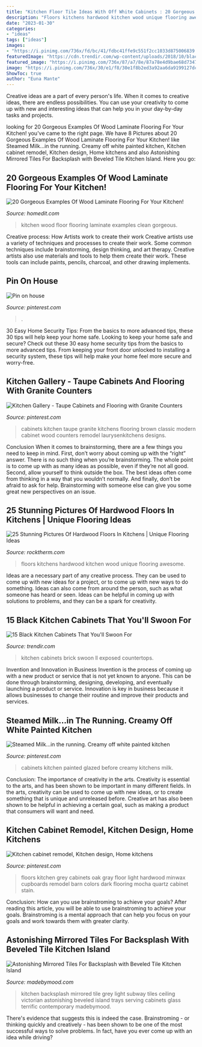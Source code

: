 ```yaml
---
title: "Kitchen Floor Tile Ideas With Off White Cabinets : 20 Gorgeous Examples Of Wood Laminate Flooring For Your Kitchen!"
description: "Floors kitchens hardwood kitchen wood unique flooring awesome"
date: "2023-01-30"
categories:
- "ideas"
tags: ["ideas"]
images:
- "https://i.pinimg.com/736x/fd/bc/41/fdbc41ffe9c551f2cc1033d875006839.jpg"
featuredImage: "https://cdn.trendir.com/wp-content/uploads/2018/10/black-cabinets-with-exposed-brick-wall-kitchen.jpg"
featured_image: "https://i.pinimg.com/736x/87/a7/8e/87a78e4d9bae68d734704f1ab47f6e7d--kitchen-cupboards-kitchen-redo.jpg"
image: "https://i.pinimg.com/736x/30/e1/f8/30e1f8b2ed3a92aa6da9199127dc4e07.jpg"
ShowToc: true
author: "Euna Mante"
---
```



Creative ideas are a part of every person's life. When it comes to creative ideas, there are endless possibilities. You can use your creativity to come up with new and interesting ideas that can help you in your day-by-day tasks and projects. 

	

		
looking for 20 Gorgeous Examples Of Wood Laminate Flooring For Your Kitchen! you've came to the right page. We have 8 Pictures about 20 Gorgeous Examples Of Wood Laminate Flooring For Your Kitchen! like Steamed Milk...in the running. Creamy off white painted kitchen, Kitchen cabinet remodel, Kitchen design, Home kitchens and also Astonishing Mirrored Tiles For Backsplash with Beveled Tile Kitchen Island. Here you go:
		
    
## 20 Gorgeous Examples Of Wood Laminate Flooring For Your Kitchen!

<img loading=lazy src="https://cdn.homedit.com/wp-content/uploads/2016/06/Clean-white-kitchen-design-with-wood-floor.jpg" onerror="this.onerror=null;this.src='https://tse3.mm.bing.net/th?id=OIP.2F6hA7gMJO3zJdzJYVLeYwHaLH&amp;pid=15.1';" alt="20 Gorgeous Examples Of Wood Laminate Flooring For Your Kitchen!">

_Source: homedit.com_

>kitchen wood floor flooring laminate examples clean gorgeous. 

	

Creative process: How Artists work to create their work
Creative artists use a variety of techniques and processes to create their work. Some common techniques include brainstorming, design thinking, and art therapy. Creative artists also use materials and tools to help them create their work. These tools can include paints, pencils, charcoal, and other drawing implements.

    
## Pin On House

<img loading=lazy src="https://i.pinimg.com/736x/fd/bc/41/fdbc41ffe9c551f2cc1033d875006839.jpg" onerror="this.onerror=null;this.src='https://tse2.mm.bing.net/th?id=OIP.EgzRNVFGn1JzY0FbIrQpAAHaNK&amp;pid=15.1';" alt="Pin on house">

_Source: pinterest.com_

>. 

	

30 Easy Home Security Tips: From the basics to more advanced tips, these 30 tips will help keep your home safe.
Looking to keep your home safe and secure? Check out these 30 easy home security tips from the basics to more advanced tips. From keeping your front door unlocked to installing a security system, these tips will help make your home feel more secure and worry-free.

    
## Kitchen Gallery - Taupe Cabinets And Flooring With Granite Counters

<img loading=lazy src="https://i.pinimg.com/736x/30/e1/f8/30e1f8b2ed3a92aa6da9199127dc4e07.jpg" onerror="this.onerror=null;this.src='https://tse1.mm.bing.net/th?id=OIP._PiKsgJT9iQvVORLe3AT3gHaJ3&amp;pid=15.1';" alt="Kitchen Gallery - Taupe Cabinets and Flooring with Granite Counters">

_Source: pinterest.com_

>cabinets kitchen taupe granite kitchens flooring brown classic modern cabinet wood counters remodel laurysenkitchens designs. 

	

Conclusion
When it comes to brainstorming, there are a few things you need to keep in mind. First, don’t worry about coming up with the “right” answer. There is no such thing when you’re brainstorming. The whole point is to come up with as many ideas as possible, even if they’re not all good. Second, allow yourself to think outside the box. The best ideas often come from thinking in a way that you wouldn’t normally. And finally, don’t be afraid to ask for help. Brainstorming with someone else can give you some great new perspectives on an issue.

    
## 25 Stunning Pictures Of Hardwood Floors In Kitchens | Unique Flooring Ideas

<img loading=lazy src="https://www.rocktherm.com/wp-content/uploads/pictures-of-hardwood-floors-in-kitchens-of-unique-kitchen-pendant-lights-awesome-wood-floors-kitchen-ideas-for-within-related-post.jpg" onerror="this.onerror=null;this.src='https://tse1.mm.bing.net/th?id=OIP.9C3OerbHc5cHC4Fe73nm0QHaJ4&amp;pid=15.1';" alt="25 Stunning Pictures Of Hardwood Floors In Kitchens | Unique Flooring Ideas">

_Source: rocktherm.com_

>floors kitchens hardwood kitchen wood unique flooring awesome. 

	

Ideas are a necessary part of any creative process. They can be used to come up with new ideas for a project, or to come up with new ways to do something. Ideas can also come from around the person, such as what someone has heard or seen. Ideas can be helpful in coming up with solutions to problems, and they can be a spark for creativity.

    
## 15 Black Kitchen Cabinets That You&#039;ll Swoon For

<img loading=lazy src="https://cdn.trendir.com/wp-content/uploads/2018/10/black-cabinets-with-exposed-brick-wall-kitchen.jpg" onerror="this.onerror=null;this.src='https://tse3.mm.bing.net/th?id=OIP.F11Cc3Z6jOXwqK_iqdB0wgHaLH&amp;pid=15.1';" alt="15 Black Kitchen Cabinets That You&#039;ll Swoon For">

_Source: trendir.com_

>kitchen cabinets brick swoon ll exposed countertops. 

	

Invention and Innovation in Business
Invention is the process of coming up with a new product or service that is not yet known to anyone. This can be done through brainstorming, designing, developing, and eventually launching a product or service. Innovation is key in business because it allows businesses to change their routine and improve their products and services.

    
## Steamed Milk...in The Running. Creamy Off White Painted Kitchen

<img loading=lazy src="https://i.pinimg.com/736x/9d/5c/83/9d5c83092c999a097d2faab02a03f67d.jpg" onerror="this.onerror=null;this.src='https://tse3.mm.bing.net/th?id=OIP.Tspx6v_NWymUrIP7Fb9WagHaJ3&amp;pid=15.1';" alt="Steamed Milk...in the running. Creamy off white painted kitchen">

_Source: pinterest.com_

>cabinets kitchen painted glazed before creamy kitchens milk. 

	

Conclusion: The importance of creativity in the arts.
Creativity is essential to the arts, and has been shown to be important in many different fields. In the arts, creativity can be used to come up with new ideas, or to create something that is unique and unreleased before. Creative art has also been shown to be helpful in achieving a certain goal, such as making a product that consumers will want and need.

    
## Kitchen Cabinet Remodel, Kitchen Design, Home Kitchens

<img loading=lazy src="https://i.pinimg.com/736x/87/a7/8e/87a78e4d9bae68d734704f1ab47f6e7d--kitchen-cupboards-kitchen-redo.jpg" onerror="this.onerror=null;this.src='https://tse2.mm.bing.net/th?id=OIP._w0-MNXEkNEIOdwAUiRGNwHaJ3&amp;pid=15.1';" alt="Kitchen cabinet remodel, Kitchen design, Home kitchens">

_Source: pinterest.com_

>floors kitchen grey cabinets oak gray floor light hardwood minwax cupboards remodel barn colors dark flooring mocha quartz cabinet stain. 

	

Conclusion: How can you use brainstroming to achieve your goals?
After reading this article, you will be able to use brainstroming to achieve your goals. Brainstroming is a mental approach that can help you focus on your goals and work towards them with greater clarity.

    
## Astonishing Mirrored Tiles For Backsplash With Beveled Tile Kitchen Island

<img loading=lazy src="https://madebymood.com/wp-content/uploads/2017/10/san-francisco-mirrored-tiles-for-backsplash-with-contemporary-kitchen-countertops-victorian-and-antiqued-mirrors-eat-in.jpg" onerror="this.onerror=null;this.src='https://tse3.mm.bing.net/th?id=OIP.UOk4lvLjJYnTFUr987mTqgHaJ4&amp;pid=15.1';" alt="Astonishing Mirrored Tiles For Backsplash with Beveled Tile Kitchen Island">

_Source: madebymood.com_

>kitchen backsplash mirrored tile grey light subway tiles ceiling victorian astonishing beveled island trays serving cabinets glass terrific contemporary madebymood. 

	

There's evidence that suggests this is indeed the case. Brainstroming - or thinking quickly and creatively - has been shown to be one of the most successful ways to solve problems. In fact, have you ever come up with an idea while driving?

